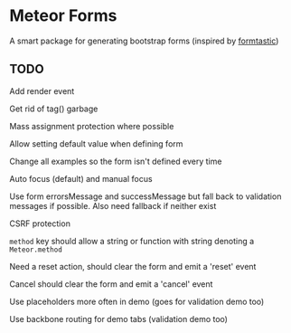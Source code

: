 # Meteor Forms

A smart package for generating bootstrap forms (inspired by [formtastic](https://github.com/justinfrench/formtastic))

## TODO

Add render event

Get rid of tag() garbage

Mass assignment protection where possible

Allow setting default value when defining form

Change all examples so the form isn't defined every time

Auto focus (default) and manual focus

Use form errorsMessage and successMessage but fall back to validation messages if possible. Also need fallback if neither exist

CSRF protection

`method` key should allow a string or function with string denoting a `Meteor.method`

Need a reset action, should clear the form and emit a 'reset' event

Cancel should clear the form and emit a 'cancel' event

Use placeholders more often in demo (goes for validation demo too)

Use backbone routing for demo tabs (validation demo too)

